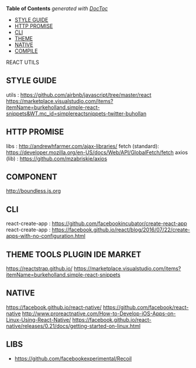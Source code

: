 <!-- START doctoc generated TOC please keep comment here to allow auto update -->
<!-- DON'T EDIT THIS SECTION, INSTEAD RE-RUN doctoc TO UPDATE -->
**Table of Contents**  *generated with [DocToc](https://github.com/thlorenz/doctoc)*

- [STYLE GUIDE](#style-guide)
- [HTTP PROMISE](#http-promise)
- [CLI](#cli)
- [THEME](#theme)
- [NATIVE](#native)
- [COMPILE](#compile)

<!-- END doctoc generated TOC please keep comment here to allow auto update -->

REACT UTILS

## STYLE GUIDE
utils : https://github.com/airbnb/javascript/tree/master/react
https://marketplace.visualstudio.com/items?itemName=burkeholland.simple-react-snippets&WT.mc_id=simplereactsnippets-twitter-buhollan

## HTTP PROMISE 
libs : http://andrewhfarmer.com/ajax-libraries/
fetch (standard): https://developer.mozilla.org/en-US/docs/Web/API/GlobalFetch/fetch
axios (lib) : https://github.com/mzabriskie/axios

## COMPONENT
http://boundless.js.org

## CLI
react-create-app : https://github.com/facebookincubator/create-react-app
react-create-app : https://facebook.github.io/react/blog/2016/07/22/create-apps-with-no-configuration.html


## THEME TOOLS PLUGIN IDE MARKET
https://reactstrap.github.io/
https://marketplace.visualstudio.com/items?itemName=burkeholland.simple-react-snippets



## NATIVE
https://facebook.github.io/react-native/
https://github.com/facebook/react-native
http://www.proreactnative.com/How-to-Develop-iOS-Apps-on-Linux-Using-React-Native/
https://facebook.github.io/react-native/releases/0.21/docs/getting-started-on-linux.html



## LIBS

- https://github.com/facebookexperimental/Recoil
